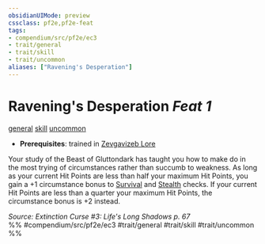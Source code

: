 ```yaml
---
obsidianUIMode: preview
cssclass: pf2e,pf2e-feat
tags:
- compendium/src/pf2e/ec3
- trait/general
- trait/skill
- trait/uncommon
aliases: ["Ravening's Desperation"]
---
```

# Ravening's Desperation  *Feat 1*  
[general](rules/traits/general.md "General Feat Trait")  [skill](rules/traits/skill.md "Skill Feat Trait")  [uncommon](rules/traits/uncommon.md "Uncommon Rarity Trait")  

- **Prerequisites**: trained in [Zevgavizeb Lore](compendium/skills.md#Lore)

Your study of the Beast of Gluttondark has taught you how to make do in the most trying of circumstances rather than succumb to weakness. As long as your current Hit Points are less than half your maximum Hit Points, you gain a +1 circumstance bonus to [Survival](compendium/skills.md#Survival) and [Stealth](compendium/skills.md#Stealth) checks. If your current Hit Points are less than a quarter your maximum Hit Points, the circumstance bonus is +2 instead.

*Source: Extinction Curse #3: Life's Long Shadows p. 67*  
%% #compendium/src/pf2e/ec3 #trait/general #trait/skill #trait/uncommon %%